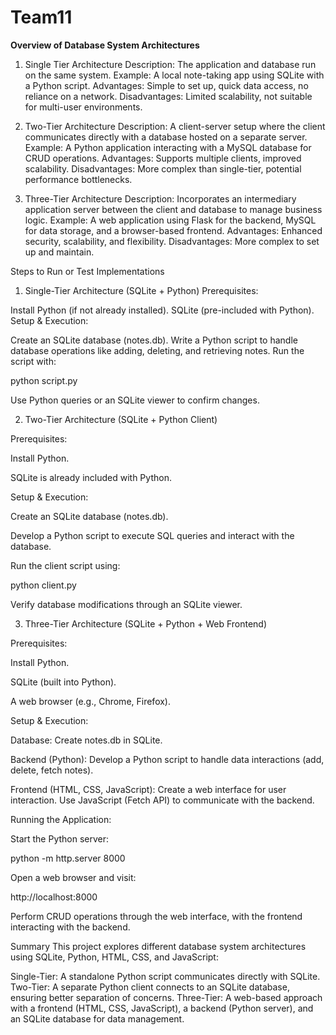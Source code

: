 # Team11
**Overview of Database System Architectures**
1. Single Tier Architecture
Description: The application and database run on the same system.
Example: A local note-taking app using SQLite with a Python script.
Advantages: Simple to set up, quick data access, no reliance on a network.
Disadvantages: Limited scalability, not suitable for multi-user environments.

2. Two-Tier Architecture
Description: A client-server setup where the client communicates directly with a database hosted on a separate server.
Example: A Python application interacting with a MySQL database for CRUD operations.
Advantages: Supports multiple clients, improved scalability.
Disadvantages: More complex than single-tier, potential performance bottlenecks.

3. Three-Tier Architecture
Description: Incorporates an intermediary application server between the client and database to manage business logic.
Example: A web application using Flask for the backend, MySQL for data storage, and a browser-based frontend.
Advantages: Enhanced security, scalability, and flexibility.
Disadvantages: More complex to set up and maintain.

Steps to Run or Test Implementations
1. Single-Tier Architecture (SQLite + Python)
Prerequisites:

Install Python (if not already installed).
SQLite (pre-included with Python).
Setup & Execution:

Create an SQLite database (notes.db).
Write a Python script to handle database operations like adding, deleting, and retrieving notes.
Run the script with:

python script.py

Use Python queries or an SQLite viewer to confirm changes.

2. Two-Tier Architecture (SQLite + Python Client)

Prerequisites:

Install Python.

SQLite is already included with Python.

Setup & Execution:


Create an SQLite database (notes.db).

Develop a Python script to execute SQL queries and interact with the database.

Run the client script using:

python client.py

Verify database modifications through an SQLite viewer.

3. Three-Tier Architecture (SQLite + Python + Web Frontend)
   
Prerequisites:

Install Python.

SQLite (built into Python).

A web browser (e.g., Chrome, Firefox).

Setup & Execution:

Database: Create notes.db in SQLite.

Backend (Python): Develop a Python script to handle data interactions (add, delete, fetch notes).

Frontend (HTML, CSS, JavaScript): Create a web interface for user interaction. Use JavaScript (Fetch API) to communicate with the backend.

Running the Application:

Start the Python server:

python -m http.server 8000

Open a web browser and visit:

http://localhost:8000

Perform CRUD operations through the web interface, with the frontend interacting with the backend.

Summary
This project explores different database system architectures using SQLite, Python, HTML, CSS, and JavaScript:

Single-Tier: A standalone Python script communicates directly with SQLite.
Two-Tier: A separate Python client connects to an SQLite database, ensuring better separation of concerns.
Three-Tier: A web-based approach with a frontend (HTML, CSS, JavaScript), a backend (Python server), and an SQLite database for data management.
